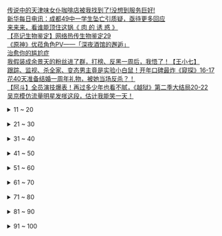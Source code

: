 [传说中的天津味女仆咖啡店被我找到了!没想到服务巨好!](https://b23.tv/BV1uo4y1m7CA)<br>
[新华每日电讯：成都49中一学生坠亡引质疑，亟待更多回应](https://b23.tv/BV1pV411E7qs)<br>
[来来来，看谁能顶住这锅《 肉 的 诱 惑 》](https://b23.tv/BV1264y1C77X)<br>
[【亮记生物鉴定】网络热传生物鉴定29](https://b23.tv/BV1f64y1C715)<br>
[《原神》优菈角色PV——「深夜酒馆的邂逅」](https://b23.tv/BV17b4y1f7Lt)<br>
[治愈你的尴尬症](https://b23.tv/BV1Wb4y1f7u7)<br>
[我假装成余景天的粉丝进了群，打榜、反黑一周后，我悟了！【王小七】](https://b23.tv/BV1Sf4y1a75y)<br>
[跟踪、监视、杀全家、变态男主竟是实验小白鼠！开年口碑最炸《窥探》16-17](https://b23.tv/BV1w64y1m7AQ)<br>
[花40天准备结婚一周年礼物，被她当场反杀？！](https://b23.tv/BV13K411F7tr)<br>
[【阿斗】全员演技爆表！再过多少年也看不腻，《越狱》第二季大结局20-22](https://b23.tv/BV1W541137XH)<br>
[吴京模仿流量明星发嗲这段，估计我能笑一天！](https://b23.tv/BV1Rq4y1J7ue)<br>
<details>
<summary>11 ~ 20</summary><br>
[【逸语道破】成都四十九中事件反思 流量汹汹 真相如何与舆情赛跑](https://b23.tv/BV1qU4y1t7B6)<br>
[许可馨回国了？改名了？雨过天晴了？No！](https://b23.tv/BV1XK4y1d7Ab)<br>
[厨师长教你：8种不同的包菜做法，这里总有一款属于你的菜](https://b23.tv/BV1S541137hu)<br>
[真的能玩！用硬纸板做出超级马里奥【阅片无数Ⅱ 02】](https://b23.tv/BV1rN411o7c4)<br>
[技嘉官网台独言论不能忍！必须声讨！](https://b23.tv/BV1V5411u7NG)<br>
[985大学《内卷的名义》](https://b23.tv/BV1z64y127bX)<br>
[被美媒骂走狗？郭杰瑞：我不在乎他们的假新闻](https://b23.tv/BV1Ff4y1Y74b)<br>
[全网爆哭！延乔路的尽头，是繁华大道！9.3高燃民国历史剧《觉醒年代》P11](https://b23.tv/BV1yy4y1p71t)<br>
[戰   回   術   咒](https://b23.tv/BV1wB4y1w7Lm)<br>
[【warma】我的皮卡丘为什么是这样子的？！](https://b23.tv/BV13h411v7ac)<br>
</details><br>
<details>
<summary>21 ~ 30</summary><br>
[作为损失最大的UP之一，打断牙也得下架，不妥协](https://b23.tv/BV1Zq4y1J7p4)<br>
[【4K60FPS】卢冠廷《一生所爱》神级现场！人生一定要看的现场！](https://b23.tv/BV1nV411E7RX)<br>
[一个中国底线不容触碰，商单不做了，技嘉道歉！](https://b23.tv/BV1k64y1C7W5)<br>
[成都49中的悲剧过后，我看到了颜色革命的影子](https://b23.tv/BV1Rf4y1a7jC)<br>
[华农兄弟：红烧肉不听话，准备把它收拾了，结果一波三折](https://b23.tv/BV13Q4y1o7on)<br>
[人类早期灭蚊行动的珍贵影像](https://b23.tv/BV1ff4y1a7nB)<br>
[极度羞耻！变身肌肉男给美少女当街庆生！她的反应竟然是....？](https://b23.tv/BV1bq4y177ig)<br>
[不能说的猫腻](https://b23.tv/BV1aU4y1t7S2)<br>
[珍贵记录！13年前，15名空降兵5000米纵身一跃](https://b23.tv/BV1c54y1L7No)<br>
[【罗翔】母亲锤杀欲性侵女儿的继父，到底算不算正当防卫？](https://b23.tv/BV1Jo4y1m7Xp)<br>
</details><br>
<details>
<summary>31 ~ 40</summary><br>
[我只会心疼哥哥⚡京剧版⚡](https://b23.tv/BV1so4y1m7cn)<br>
[【4K】两两面包夹两芝士夹面包](https://b23.tv/BV1yb4y1f7Yy)<br>
[【全明星】一路向北](https://b23.tv/BV1i64y1C7tC)<br>
[“我小姨说，这个人能救你的命，跟着他…”](https://b23.tv/BV1Ph411v77P)<br>
[一口气看完《生化危机》系列剧情！入门生化系列就是这么简单！](https://b23.tv/BV1pq4y177QX)<br>
[余景天粉丝：“他们只是失去了生命，我哥哥失去的可是出道机会”？？](https://b23.tv/BV1MU4y1t7mD)<br>
[我得癌症了，我不卷了，祝大家身体健康～](https://b23.tv/BV1SN411o7Hy)<br>
[G7商讨如何”控制“中国，竟与八国联军如此相像](https://b23.tv/BV1fh411e7hY)<br>
[“有一种捧杀，叫白衣天使”](https://b23.tv/BV1Zh411e7sg)<br>
[袁隆平团队再传喜讯！新型超级杂交水稻亩产2005.66斤，能多养活数亿人](https://b23.tv/BV1D64y1C7KF)<br>
</details><br>
<details>
<summary>41 ~ 50</summary><br>
[鲨鱼被捕后当场干饭](https://b23.tv/BV1if4y1a7UH)<br>
[使命最后的召唤](https://b23.tv/BV1Uh411e7nE)<br>
[【嘟督咆哮解说】霸道大姐A死我！《生化危机8：屯儿》（第一话）](https://b23.tv/BV1Gf4y1Y7vJ)<br>
[2000RMB能抽到什么奖品？跟飞社长一起玩扭蛋机！](https://b23.tv/BV1YQ4y1o7WK)<br>
[这个操作你给打多少分？](https://b23.tv/BV1nb4y1f7A2)<br>
[“心不妥协，行不受限”](https://b23.tv/BV1Rf4y1a7d5)<br>
[阴阳合同！空壳公司！娱乐圈是如何沦为不法收入的最好合作伙伴的？](https://b23.tv/BV1M64y1m7tN)<br>
[【潘嘎·打疫苗 】2022年春晚小品](https://b23.tv/BV1Cy4y1p7NU)<br>
[螺蛳粉里竟没有螺蛳肉，小伙怒炒5斤螺蛳一次性吃到够，真解馋](https://b23.tv/BV1Fh411v76A)<br>
[喂！都进来hea!【不饮茶非好汉】](https://b23.tv/BV1z64y1C7Qk)<br>
</details><br>
<details>
<summary>51 ~ 60</summary><br>
[【抖抖村】学画画全攻略 | 绘画基本功总集篇](https://b23.tv/BV1BQ4y1o78F)<br>
[周杰伦《稻香》网友自制MV](https://b23.tv/BV17o4y1m74e)<br>
[蟹坚强终章](https://b23.tv/BV1N64y1m7NB)<br>
[靠谱盘点119：谁才是鱼？RNG全胜出线，DFM上演热血少年漫，DK：我跟鱼打起来了](https://b23.tv/BV1kV411E7W6)<br>
[饮茶循环](https://b23.tv/BV1WV411E76K)<br>
[史上最爱撕X综艺！比甄嬛传还爱勾心斗角！《完美假期》全解说（持续更新中）](https://b23.tv/BV1M64y1m76e)<br>
[“我们青年不睡觉，难道起来把你们挂在路灯上吗!  ”](https://b23.tv/BV1zv41157cd)<br>
[中国为什么花大力气禁毒？这不是电影，子弹已经压满了！](https://b23.tv/BV1Mh411v7ay)<br>
[同行：看到添加剂我就知道，这个配方正宗了！](https://b23.tv/BV1Ph411U7E6)<br>
[【凤凰传奇演唱会02】曾毅也能唱高音【光芒】](https://b23.tv/BV1Jo4y1m7HC)<br>
</details><br>
<details>
<summary>61 ~ 70</summary><br>
[这座“肉山”价值“千金”，山东实在老板凌晨3点买肉，花6小时制作，靠它养活一家老小](https://b23.tv/BV1YQ4y1o7SF)<br>
[【曾涵江Cup】B站朋友我来了！非常开心能和大家在这里共续前缘！](https://b23.tv/BV1t5411u7Jt)<br>
[【逗鱼时刻】第301期 国服第一雪崩是怎么练成的](https://b23.tv/BV1BA411G7hE)<br>
[【钢琴】《生化危机》系列安全屋音乐串烧](https://b23.tv/BV1GB4y1F7Gx)<br>
[【与世界说】乌合麒麟：一幅画可以传递出什么样的能量？](https://b23.tv/BV14K4y1d7kQ)<br>
[为什么二战法国会成为一个笑话？【为什么历史23】](https://b23.tv/BV1M64y1m7tQ)<br>
[“晚上好”，久等了！《毒液2》全球首支预告震撼来袭！](https://b23.tv/BV1Tv41157eM)<br>
[【时代少年团】拆家vlog《把庭院装扮的更漂亮吧~》](https://b23.tv/BV1BV411E7QA)<br>
[【low君】《御赐小仵作》：尊重观众，小成本大用心！](https://b23.tv/BV1nU4y1t7Zb)<br>
[我就说登陆界面这个胖子怎么那么眼熟，还有这BGM](https://b23.tv/BV12p4y147zs)<br>
</details><br>
<details>
<summary>71 ~ 80</summary><br>
[怒怼马云，嘲笑潘石屹！狠人曹德旺10大金句](https://b23.tv/BV1Nv41157kP)<br>
[【新闻猿播】锁算力版30系显卡目前是“三无”产品](https://b23.tv/BV12K4y1A7CS)<br>
[⚡⚡两面包夹芝士⚡⚡](https://b23.tv/BV1Zy4y1s7ow)<br>
[【明日方舟】3000块全没了！各位喝醉了一定要管好自己，我真服了！](https://b23.tv/BV1cf4y1W771)<br>
[姐 妹 私 房 1.0](https://b23.tv/BV1Lb4y1f78Z)<br>
[当年火爆B站的【权御天下】究竟有多燃！](https://b23.tv/BV1Qq4y177Ek)<br>
[你是舔狗吗？莫崽](https://b23.tv/BV1wo4y1m7m3)<br>
[试吃非常罕见的正龙虾，刺身极品，做龙虾咖喱面绝了](https://b23.tv/BV17A411G7hg)<br>
[《崩坏3》空之律者服装「魔法少女☆SIRIN」即将登场](https://b23.tv/BV1iv41157jf)<br>
[向阳而生，与梦盛开✧【这才是少女活力呀！】✧](https://b23.tv/BV1Ev41157ie)<br>
</details><br>
<details>
<summary>81 ~ 90</summary><br>
[「身 法」](https://b23.tv/BV1qV411E7mB)<br>
[吃完这一碗，我感觉身上每个毛孔都打开了](https://b23.tv/BV1kK4y1A7Lf)<br>
[倒牛奶算什么，我家哥哥可是失去出道的机会了呢！](https://b23.tv/BV1Af4y1W7z1)<br>
[利路修首支广告片《瑞幸YYDS！》](https://b23.tv/BV1Mb4y1f7pV)<br>
[几块钱解决【嘴角黑】【关节黑】【屁股蛋儿黑】！](https://b23.tv/BV1fU4y1t7bK)<br>
[《B 界 西 游 大 战》](https://b23.tv/BV1bU4y1t7ED)<br>
[【罗云熙】我怂了，这么奇葩的火锅蘸料真下不去嘴！](https://b23.tv/BV1AK4y1o7mC)<br>
[【好朋友】沉迷赌博 【一颗币】来戒赌](https://b23.tv/BV1B64y1C752)<br>
[《兄 弟 们，有 挂》](https://b23.tv/BV13p4y1t7qK)<br>
[为什么开台宝马，法拉利车主叫我大哥？？](https://b23.tv/BV1sb4y1f7tt)<br>
</details><br>
<details>
<summary>91 ~ 100</summary><br>
[和女朋友开房遭遇扫黄  警官非说是卖淫嫖娼 给张三都整迷茫了](https://b23.tv/BV1Dh411e7o7)<br>
[酣睡中的小伙儿被阿特强制开机，原因竟然是。。。](https://b23.tv/BV1sh411v7kd)<br>
[一个高位截瘫消防员曾经的火场记忆](https://b23.tv/BV18f4y1a7MF)<br>
[偷台军F16战机教程(2)，降落厦门机场指南](https://b23.tv/BV1iU4y1t7Zd)<br>
[【36氪】我从人口普查里看到3个关键数据，关乎未来结婚生子和买房](https://b23.tv/BV1WA411G7Y8)<br>
[【Kleiner Pixel】 伊莎贝拉 約定的夢幻島 Cosplay化妆教程](https://b23.tv/BV12N411f7gv)<br>
[【睡前消息273】“天下第一县”财政不行，要不要学浙江？](https://b23.tv/BV1N64y1m73i)<br>
[裁判忘了亮灯，中国举重选手苦苦坚持，教练急得冲上赛场](https://b23.tv/BV1d54y157ad)<br>
[我⚡们⚡联⚡合！](https://b23.tv/BV1m64y127nt)<br>
</details><br>
